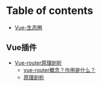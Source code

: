 # Table of contents

* [Vue-生态圈](README.md)

## Vue插件

* [Vue-router原理剖析](vue-cha-jian/vuerouter-yuan-li-pou-xi/README.md)
  * [vue-router概念？作用是什么？](vue-cha-jian/vuerouter-yuan-li-pou-xi/vuerouter-gai-nian-zuo-yong-shi-shen-me.md)
  * [原理剖析](vue-cha-jian/vuerouter-yuan-li-pou-xi/yuan-li-pou-xi.md)

